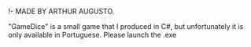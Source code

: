 !- MADE BY ARTHUR AUGUSTO.

"GameDice" is a small game that I produced in C#, but unfortunately it is only available in Portuguese.
Please launch the .exe 
